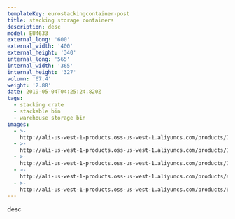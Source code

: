 ```yaml
---
templateKey: eurostackingcontainer-post
title: stacking storage containers
description: desc
model: EU4633
external_long: '600'
external_width: '400'
external_height: '340'
internal_long: '565'
internal_width: '365'
internal_height: '327'
volumn: '67.4'
weight: '2.88'
date: 2019-05-04T04:25:24.820Z
tags:
  - stacking crate
  - stackable bin
  - warehouse storage bin
images:
  - >-
    http://ali-us-west-1-products.oss-us-west-1.aliyuncs.com/products/7bef809ec3e748799fde0e7c19b8aad0.jpg
  - >-
    http://ali-us-west-1-products.oss-us-west-1.aliyuncs.com/products/11ccf6c9717c43e8aa1b4da72bf06128.jpg
  - >-
    http://ali-us-west-1-products.oss-us-west-1.aliyuncs.com/products/1f6b99f75957486d82f6d1ec7790b0cc.jpg
  - >-
    http://ali-us-west-1-products.oss-us-west-1.aliyuncs.com/products/e7f86c6b9f5348689d01fc27579f7473.jpg
  - >-
    http://ali-us-west-1-products.oss-us-west-1.aliyuncs.com/products/6d622dbcbf4d461fa90075370a3b3166.jpg
---
```

desc
